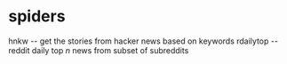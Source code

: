 # spiders

hnkw -- get the stories from hacker news based on keywords
rdailytop -- reddit daily top _n_ news from subset  of subreddits
